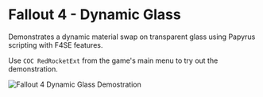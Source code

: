 # Fallout 4 - Dynamic Glass
Demonstrates a dynamic material swap on transparent glass using Papyrus scripting with F4SE features.

Use `COC RedRocketExt` from the game's main menu to try out the demonstration.

![Fallout 4 Dynamic Glass Demostration](Documents/DynamicGlass.gif)
